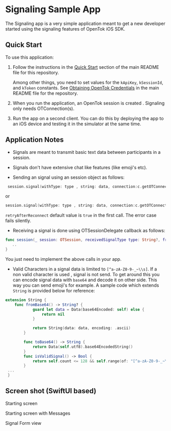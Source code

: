 Signaling Sample App
===============================

The Signaling app is a very simple application meant to get a new developer
started using the signaling features of OpenTok iOS SDK.

Quick Start
-----------

To use this application:

1. Follow the instructions in the [Quick Start](../README.md#quick-start)
   section of the main README file for this repository.

   Among other things, you need to set values for the `kApiKey`, `kSessionId`,
   and `kToken` constants. See [Obtaining OpenTok
   Credentials](../README.md#obtaining-opentok-credentials)
   in the main README file for the repository.

2. When you run the application, an OpenTok session is created . Signaling only needs
   OTConnection(s).

3. Run the app on a second client. You can do this by deploying the app to an
   iOS device and testing it in the simulator at the same time. 

   
Application Notes
-----------------

*   Signals are meant to transmit basic text data between participants in a session.
*   Signals don't have extensive chat like features (like emoji's etc). 

*   Sending an signal using an session object as follows:
```swift
 session.signal(withType: type , string: data, connection:c.getOTConnection(), error: nil)
 ```
 or 
 ```swift
 session.signal(withType: type , string: data, connection:c.getOTConnection(), retryAfterReconnect: retryAfterConnect, error: nil)
 ```
 `retryAfterReconnect` default value is `true` in the first call. The error case fails silently.

 *  Receiving a signal is done using OTSessionDelegate callback as follows:
 ```swift
 func session(_ session: OTSession, receivedSignalType type: String?, from connection: OTConnection?, with string: String?) {
    ..
 }
 ```
You just need to implement the above calls in your app. 

* Valid Characters in a signal data  is limited  to `[^a-zA-Z0-9-_~\\s]`. If a non valid character is used , signal is  not send. To get around this you can encode signal data with `base64` and decode it on other side. This way you can send emoji's for example. A sample code which extends `String` is provided below for reference:
```swift
extension String {
    func fromBase64() -> String? {
            guard let data = Data(base64Encoded: self) else {
                return nil
            }

            return String(data: data, encoding: .ascii)
        }

        func toBase64() -> String {
            return Data(self.utf8).base64EncodedString()
        }
        func isValidSignal() -> Bool {
            return self.count <= 128 && self.range(of: "[^a-zA-Z0-9-_~\\s]", options: .regularExpression) == nil
        }
 ...
 }       
```

Screen shot (SwiftUI based)
-----------------

Starting screen 

Starting screen with Messages

Signal Form view